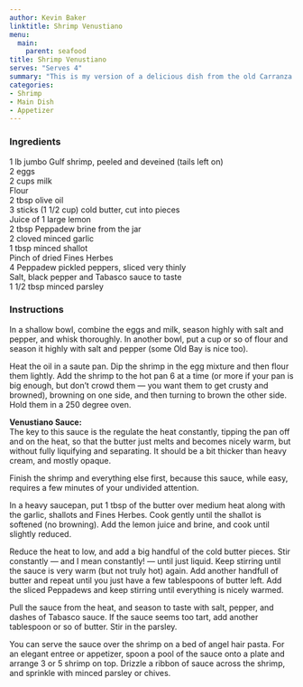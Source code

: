 ```yaml
---
author: Kevin Baker
linktitle: Shrimp Venustiano
menu:
  main:
    parent: seafood
title: Shrimp Venustiano
serves: "Serves 4"
summary: "This is my version of a delicious dish from the old Carranza Grocery & Market. It’s basically sauteed shrimp with a bright lemon beurre blanc sauce with sweet-and-spice Peppadew pickled peppers."
categories:
- Shrimp
- Main Dish
- Appetizer
---
```

### Ingredients

<div class="ingredient-list">

1 lb jumbo Gulf shrimp, peeled and deveined (tails left on)  
2 eggs  
2 cups milk  
Flour  
2 tbsp olive oil  
3 sticks (1 1/2 cup) cold butter, cut into pieces  
Juice of 1 large lemon  
2 tbsp Peppadew brine from the jar  
2 cloved minced garlic  
1 tbsp minced shallot  
Pinch of dried Fines Herbes  
4 Peppadew pickled peppers, sliced very thinly  
Salt, black pepper and Tabasco sauce to taste  
1 1/2 tbsp minced parsley  

</div>

### Instructions

In a shallow bowl, combine the eggs and milk, season highly with salt and pepper, and whisk thoroughly. In another bowl, put a cup or so of flour and season it highly with salt and pepper (some Old Bay is nice too).

Heat the oil in a saute pan. Dip the shrimp in the egg mixture and then flour them lightly. Add the shrimp to the hot pan 6 at a time (or more if your pan is big enough, but don’t crowd them — you want them to get crusty and browned), browning on one side, and then turning to brown the other side. Hold them in a 250 degree oven. 

**Venustiano Sauce:**  
The key to this sauce is the regulate the heat constantly, tipping the pan off and on the heat, so that the butter just melts and becomes nicely warm, but without fully liquifying and separating. It should be a bit thicker than heavy cream, and mostly opaque.

Finish the shrimp and everything else first, because this sauce, while easy, requires a few minutes of your undivided attention.

In a heavy saucepan, put 1 tbsp of the butter over medium heat along with the garlic, shallots and Fines Herbes. Cook gently until the shallot is softened (no browning). Add the lemon juice and brine, and cook until slightly reduced.

Reduce the heat to low, and add a big handful of the cold butter pieces.  Stir constantly — and I mean constantly! — until just liquid. Keep stirring until the sauce is very warm (but not truly hot) again. Add another handfull of butter and repeat until you just have a few tablespoons of butter left. Add the sliced Peppadews and keep stirring until everything is nicely warmed.

Pull the sauce from the heat, and season to taste with salt, pepper, and dashes of Tabasco sauce. If the sauce seems too tart, add another tablespoon or so of butter.  Stir in the parsley.

You can serve the sauce over the shrimp on a bed of angel hair pasta. For an elegant entree or appetizer, spoon a pool of the sauce onto a plate and arrange 3 or 5 shrimp on top.  Drizzle a ribbon of sauce across the shrimp, and sprinkle with minced parsley or chives.